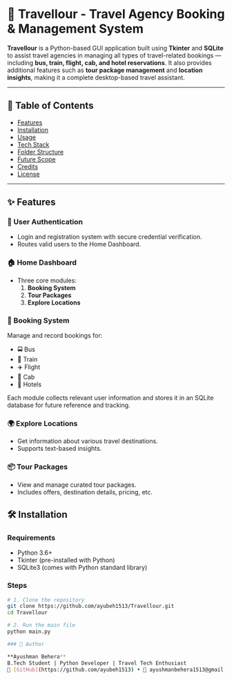 # 🧳 Travellour - Travel Agency Booking & Management System

**Travellour** is a Python-based GUI application built using **Tkinter** and **SQLite** to assist travel agencies in managing all types of travel-related bookings — including **bus, train, flight, cab, and hotel reservations**. It also provides additional features such as **tour package management** and **location insights**, making it a complete desktop-based travel assistant.

---

## 📌 Table of Contents

- [Features](#features)
- [Installation](#installation)
- [Usage](#usage)
- [Tech Stack](#tech-stack)
- [Folder Structure](#folder-structure)
- [Future Scope](#future-scope)
- [Credits](#credits)
- [License](#license)

---

## ✨ Features

### 🔐 User Authentication
- Login and registration system with secure credential verification.
- Routes valid users to the Home Dashboard.

### 🏠 Home Dashboard
- Three core modules:
  1. **Booking System**
  2. **Tour Packages**
  3. **Explore Locations**

### 🧾 Booking System
Manage and record bookings for:
- 🚍 Bus
- 🚆 Train
- ✈️ Flight
- 🚖 Cab
- 🏨 Hotels

Each module collects relevant user information and stores it in an SQLite database for future reference and tracking.

### 🌍 Explore Locations
- Get information about various travel destinations.
- Supports text-based insights.

### 📦 Tour Packages
- View and manage curated tour packages.
- Includes offers, destination details, pricing, etc.

## 🛠 Installation

### Requirements

- Python 3.6+
- Tkinter (pre-installed with Python)
- SQLite3 (comes with Python standard library)

### Steps

```bash
# 1. Clone the repository
git clone https://github.com/ayubeh1513/Travellour.git
cd Travellour

# 2. Run the main file
python main.py

### 👤 Author

**Ayushman Behera**  
B.Tech Student | Python Developer | Travel Tech Enthusiast  
🔗 [GitHub](https://github.com/ayubeh1513) • 📧 ayushmanbehera1513@gmail.com
